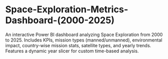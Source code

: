 # Space-Exploration-Metrics-Dashboard-(2000-2025)
An interactive Power BI dashboard analyzing Space Exploration from 2000 to 2025. Includes KPIs, mission types (manned/unmanned), environmental impact, country-wise mission stats, satellite types, and yearly trends. Features a dynamic year slicer for custom time-based analysis.
